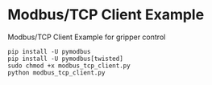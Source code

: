 # Modbus/TCP Client Example
Modbus/TCP Client Example for gripper control

```
pip install -U pymodbus
pip install -U pymodbus[twisted]
sudo chmod +x modbus_tcp_client.py
python modbus_tcp_client.py
```
